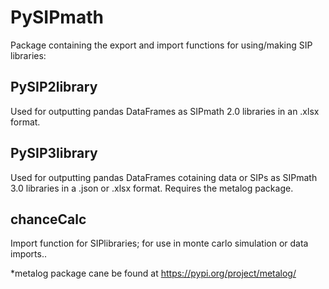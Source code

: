 # PySIPmath
Package containing the export and import functions for using/making SIP libraries:

## PySIP2library
Used for outputting pandas DataFrames as SIPmath 2.0 libraries in an .xlsx format.

## PySIP3library
Used for outputting pandas DataFrames cotaining data or SIPs as SIPmath 3.0 libraries 
in a .json or .xlsx format. Requires the metalog package.

## chanceCalc
Import function for SIPlibraries; for use in monte carlo simulation or data imports..

*metalog package cane be found at https://pypi.org/project/metalog/
